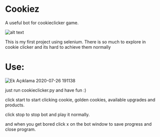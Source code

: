 # Cookiez
A useful bot for cookieclicker game.

![alt text](https://vignette.wikia.nocookie.net/cookieclicker/images/2/2f/Grandmapocalypse3example.jpg/revision/latest?cb=20160630045714)

This is my first project using selenium.
There is so much to explore in cookie clicker and its hard to achieve them normally

# Use:

![Ek Açıklama 2020-07-26 191138](https://user-images.githubusercontent.com/62616668/88483976-f3ff3980-cf73-11ea-89ff-045d83f80658.png)

just run cookieclicker.py and have fun :)

click start to start clicking cookie, golden cookies, available upgrades and products.

click stop to stop bot and play it normally.

and when you get bored click x on the bot window to save progress and close program.
